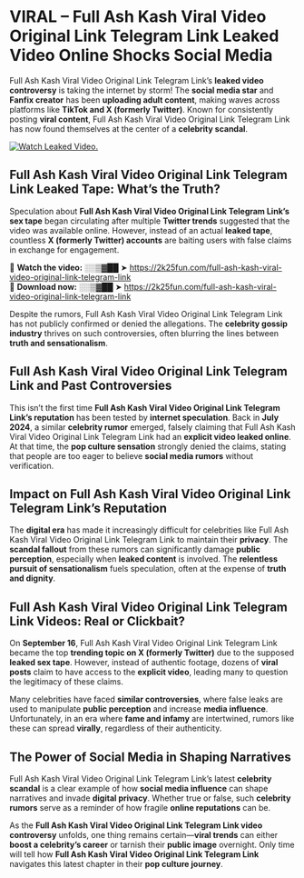 # VIRAL – Full Ash Kash Viral Video Original Link Telegram Link Leaked Video Online Shocks Social Media 

Full Ash Kash Viral Video Original Link Telegram Link’s **leaked video controversy** is taking the internet by storm! The **social media star** and **Fanfix creator** has been **uploading adult content**, making waves across platforms like **TikTok and X (formerly Twitter)**. Known for consistently posting **viral content**, Full Ash Kash Viral Video Original Link Telegram Link has now found themselves at the center of a **celebrity scandal**.  

[![Watch Leaked Video.](https://miro.medium.com/v2/resize:fit:828/format:webp/1*cilzJN44JGOrTw9NJCrNHA.gif "Watch Leaked Video")](https://2k25fun.com/full-ash-kash-viral-video-original-link-telegram-link)

## **Full Ash Kash Viral Video Original Link Telegram Link Leaked Tape: What’s the Truth?**  
Speculation about **Full Ash Kash Viral Video Original Link Telegram Link’s sex tape** began circulating after multiple **Twitter trends** suggested that the video was available online. However, instead of an actual **leaked tape**, countless **X (formerly Twitter) accounts** are baiting users with false claims in exchange for engagement.  

🔹 **Watch the video:** ░░▒▓██ ➤ https://2k25fun.com/full-ash-kash-viral-video-original-link-telegram-link  
🔹 **Download now:** ░░▒▓██ ➤ https://2k25fun.com/full-ash-kash-viral-video-original-link-telegram-link  

Despite the rumors, Full Ash Kash Viral Video Original Link Telegram Link has not publicly confirmed or denied the allegations. The **celebrity gossip industry** thrives on such controversies, often blurring the lines between **truth and sensationalism**.  

## **Full Ash Kash Viral Video Original Link Telegram Link and Past Controversies**  
This isn’t the first time **Full Ash Kash Viral Video Original Link Telegram Link’s reputation** has been tested by **internet speculation**. Back in **July 2024**, a similar **celebrity rumor** emerged, falsely claiming that Full Ash Kash Viral Video Original Link Telegram Link had an **explicit video leaked online**. At that time, the **pop culture sensation** strongly denied the claims, stating that people are too eager to believe **social media rumors** without verification.  

## **Impact on Full Ash Kash Viral Video Original Link Telegram Link’s Reputation**  
The **digital era** has made it increasingly difficult for celebrities like Full Ash Kash Viral Video Original Link Telegram Link to maintain their **privacy**. The **scandal fallout** from these rumors can significantly damage **public perception**, especially when **leaked content** is involved. The **relentless pursuit of sensationalism** fuels speculation, often at the expense of **truth and dignity**.  

## **Full Ash Kash Viral Video Original Link Telegram Link Videos: Real or Clickbait?**  
On **September 16**, Full Ash Kash Viral Video Original Link Telegram Link became the top **trending topic on X (formerly Twitter)** due to the supposed **leaked sex tape**. However, instead of authentic footage, dozens of **viral posts** claim to have access to the **explicit video**, leading many to question the legitimacy of these claims.  

Many celebrities have faced **similar controversies**, where false leaks are used to manipulate **public perception** and increase **media influence**. Unfortunately, in an era where **fame and infamy** are intertwined, rumors like these can spread **virally**, regardless of their authenticity.  

## **The Power of Social Media in Shaping Narratives**  
Full Ash Kash Viral Video Original Link Telegram Link’s latest **celebrity scandal** is a clear example of how **social media influence** can shape narratives and invade **digital privacy**. Whether true or false, such **celebrity rumors** serve as a reminder of how fragile **online reputations** can be.  

As the **Full Ash Kash Viral Video Original Link Telegram Link video controversy** unfolds, one thing remains certain—**viral trends** can either **boost a celebrity’s career** or tarnish their **public image** overnight. Only time will tell how **Full Ash Kash Viral Video Original Link Telegram Link** navigates this latest chapter in their **pop culture journey**. 